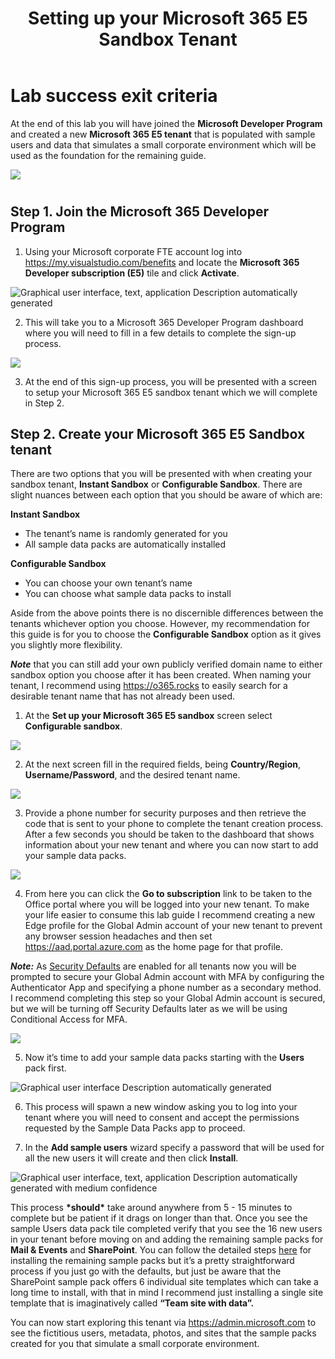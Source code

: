 ﻿---
id: setupm365
title: Setting up your Microsoft 365 E5 Sandbox Tenant 
sidebar_label: Set up Microsoft 365 tenant
slug: /setupm365
---

# Lab success exit criteria
At the end of this lab you will have joined the **Microsoft Developer Program** and created a new **Microsoft 365 E5 tenant** that is populated with sample users and data that simulates a small corporate environment which will be used as the foundation for the remaining guide.


![](img/setupm365.001.png)
#
## Step 1. Join the Microsoft 365 Developer Program
1. Using your Microsoft corporate FTE account log into <https://my.visualstudio.com/benefits> and locate the **Microsoft 365 Developer subscription (E5)** tile and click **Activate**. 

![Graphical user interface, text, application Description automatically generated](img/setupm365.002.png)

2. This will take you to a Microsoft 365 Developer Program dashboard where you will need to fill in a few details to complete the sign-up process. 

![](img/setupm365.003.png) 

3. At the end of this sign-up process, you will be presented with a screen to setup your Microsoft 365 E5 sandbox tenant which we will complete in Step 2.
## Step 2. Create your Microsoft 365 E5 Sandbox tenant
There are two options that you will be presented with when creating your sandbox tenant, **Instant Sandbox** or **Configurable Sandbox**. There are slight nuances between each option that you should be aware of which are:

**Instant Sandbox**
- The tenant’s name is randomly generated for you
- All sample data packs are automatically installed

**Configurable Sandbox**
- You can choose your own tenant’s name
- You can choose what sample data packs to install

Aside from the above points there is no discernible differences between the tenants whichever option you choose. However, my recommendation for this guide is for you to choose the **Configurable Sandbox** option as it gives you slightly more flexibility.

***Note*** that you can still add your own publicly verified domain name to either sandbox option you choose after it has been created. When naming your tenant, I recommend using <https://o365.rocks> to easily search for a desirable tenant name that has not already been used.

1. At the **Set up your Microsoft 365 E5 sandbox** screen select **Configurable sandbox**.

![](img/setupm365.004.png)

2. At the next screen fill in the required fields, being **Country/Region**, **Username/Password**, and the desired tenant name.

![](img/setupm365.005.png)

3. Provide a phone number for security purposes and then retrieve the code that is sent to your phone to complete the tenant creation process. After a few seconds you should be taken to the dashboard that shows information about your new tenant and where you can now start to add your sample data packs.


![](img/setupm365.006.png)

4. From here you can click the **Go to subscription** link to be taken to the Office portal where you will be logged into your new tenant. To make your life easier to consume this lab guide I recommend creating a new Edge profile for the Global Admin account of your new tenant to prevent any browser session headaches and then set <https://aad.portal.azure.com> as the home page for that profile. 

***Note:*** As [Security Defaults](https://docs.microsoft.com/en-us/azure/active-directory/fundamentals/concept-fundamentals-security-defaults) are enabled for all tenants now you will be prompted to secure your Global Admin account with MFA by configuring the Authenticator App and specifying a phone number as a secondary method. I recommend completing this step so your Global Admin account is secured, but we will be turning off Security Defaults later as we will be using Conditional Access for MFA.

![](img/setupm365.007.png)

5. Now it’s time to add your sample data packs starting with the **Users** pack first.

![Graphical user interface Description automatically generated](img/setupm365.008.png)


6. This process will spawn a new window asking you to log into your tenant where you will need to consent and accept the permissions requested by the Sample Data Packs app to proceed.

1. In the **Add sample users** wizard specify a password that will be used for all the new users it will create and then click **Install**. 


![Graphical user interface, text, application Description automatically generated with medium confidence](img/setupm365.009.png)

This process **\*should\*** take around anywhere from 5 - 15 minutes to complete but be patient if it drags on longer than that. Once you see the sample Users data pack tile completed verify that you see the 16 new users in your tenant before moving on and adding the remaining sample packs for **Mail & Events** and **SharePoint**. You can follow the detailed steps [here](https://docs.microsoft.com/en-us/office/developer-program/install-sample-packs) for installing the remaining sample packs but it’s a pretty straightforward process if you just go with the defaults, but just be aware that the SharePoint sample pack offers 6 individual site templates which can take a long time to install, with that in mind I recommend just installing a single site template that is imaginatively called **“Team site with data”.**

You can now start exploring this tenant via <https://admin.microsoft.com> to see the fictitious users, metadata, photos, and sites that the sample packs created for you that simulate a small corporate environment.

